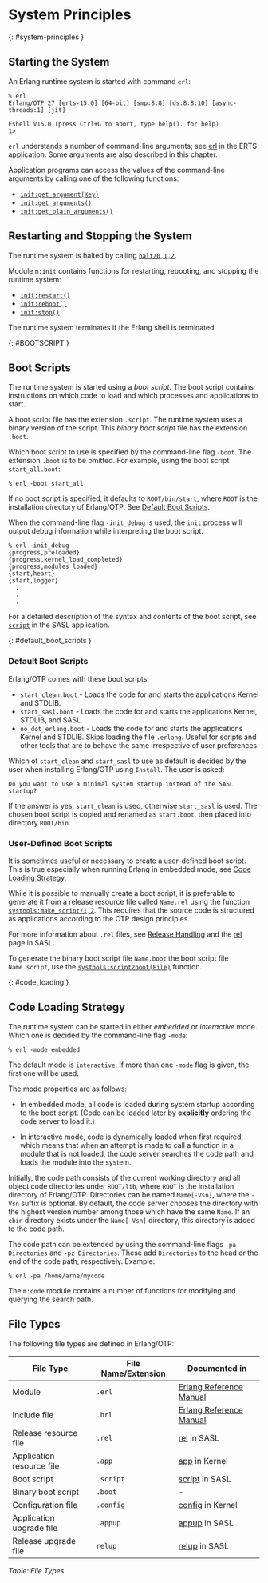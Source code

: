 <!--
%CopyrightBegin%

Copyright Ericsson AB 2023-2024. All Rights Reserved.

Licensed under the Apache License, Version 2.0 (the "License");
you may not use this file except in compliance with the License.
You may obtain a copy of the License at

    http://www.apache.org/licenses/LICENSE-2.0

Unless required by applicable law or agreed to in writing, software
distributed under the License is distributed on an "AS IS" BASIS,
WITHOUT WARRANTIES OR CONDITIONS OF ANY KIND, either express or implied.
See the License for the specific language governing permissions and
limitations under the License.

%CopyrightEnd%
-->
# System Principles

[](){: #system-principles }

## Starting the System

An Erlang runtime system is started with command `erl`:

```text
% erl
Erlang/OTP 27 [erts-15.0] [64-bit] [smp:8:8] [ds:8:8:10] [async-threads:1] [jit]

Eshell V15.0 (press Ctrl+G to abort, type help(). for help)
1>
```

`erl` understands a number of command-line arguments; see
[erl](`e:erts:erl_cmd.md`) in the ERTS application. Some arguments are
also described in this chapter.

Application programs can access the values of the command-line arguments by
calling one of the following functions:

* [`init:get_argument(Key)`](https://www.erlang.org/doc/man/init#get_argument-1)
* [`init:get_arguments()`](https://www.erlang.org/doc/man/init#get_arguments-0)
* [`init:get_plain_arguments()`](https://www.erlang.org/doc/man/init#get_plain_arguments-0)

## Restarting and Stopping the System

The runtime system is halted by calling
[`halt/0,1,2`](https://www.erlang.org/doc/man/erlang#halt-2).

Module `m:init` contains functions for restarting, rebooting, and stopping the
runtime system:

* [`init:restart()`](https://www.erlang.org/doc/man/init#restart-0)
* [`init:reboot()`](https://www.erlang.org/doc/man/init#reboot-0)
* [`init:stop()`](https://www.erlang.org/doc/man/init#stop-0)

The runtime system terminates if the Erlang shell is terminated.

[](){: #BOOTSCRIPT }

## Boot Scripts

The runtime system is started using a _boot script_. The boot script contains
instructions on which code to load and which processes and applications to
start.

A boot script file has the extension `.script`. The runtime system uses a binary
version of the script. This _binary boot script_ file has the extension `.boot`.

Which boot script to use is specified by the command-line flag `-boot`. The
extension `.boot` is to be omitted. For example, using the boot script
`start_all.boot`:

```text
% erl -boot start_all
```

If no boot script is specified, it defaults to `ROOT/bin/start`, where
`ROOT` is the installation directory of Erlang/OTP. See [Default Boot
Scripts](system_principles.md#default_boot_scripts).

When the command-line flag `-init_debug` is used, the `init` process will
output debug information while interpreting the boot script.

```text
% erl -init_debug
{progress,preloaded}
{progress,kernel_load_completed}
{progress,modules_loaded}
{start,heart}
{start,logger}
  .
  .
  .
```

For a detailed description of the syntax and contents of the boot script, see
[`script`](https://www.erlang.org/doc/man/script) in the SASL application.

[](){: #default_boot_scripts }

### Default Boot Scripts

Erlang/OTP comes with these boot scripts:

- `start_clean.boot` \- Loads the code for and starts the applications Kernel
  and STDLIB.
- `start_sasl.boot` \- Loads the code for and starts the applications Kernel,
  STDLIB, and SASL.
- `no_dot_erlang.boot` \- Loads the code for and starts the applications Kernel
  and STDLIB. Skips loading the file `.erlang`. Useful for scripts and other
  tools that are to behave the same irrespective of user preferences.

Which of `start_clean` and `start_sasl` to use as default is decided by the user
when installing Erlang/OTP using `Install`. The user is asked:

```text
Do you want to use a minimal system startup instead of the SASL startup?
```

If the answer is yes, `start_clean` is used, otherwise `start_sasl` is
used. The chosen boot script is copied and renamed as `start.boot`,
then placed into directory `ROOT/bin`.

### User-Defined Boot Scripts

It is sometimes useful or necessary to create a user-defined boot script. This
is true especially when running Erlang in embedded mode; see
[Code Loading Strategy](system_principles.md#code_loading).

While it is possible to manually create a boot script, it is
preferable to generate it from a release resource file called
`Name.rel` using the function
[`systools:make_script/1,2`](https://www.erlang.org/doc/man/systools#make_script-2).
This requires that the source code is structured as applications
according to the OTP design principles.

For more information about `.rel` files, see
[Release Handling](`e:system:release_handling.md`) and the
[rel](`e:sasl:rel.md`) page in SASL.

To generate the binary boot script file `Name.boot` the boot script file
`Name.script`, use the
[`systools:script2boot(File)`](https://www.erlang.org/doc/man/systools#script2boot-1)
function.

[](){: #code_loading }

## Code Loading Strategy

The runtime system can be started in either _embedded_ or _interactive_ mode.
Which one is decided by the command-line flag `-mode`:

```text
% erl -mode embedded
```

The default mode is `interactive`. If more than one `-mode` flag is given,
the first one will be used.

The mode properties are as follows:

- In embedded mode, all code is loaded during system startup according
  to the boot script. (Code can be loaded later by **explicitly**
  ordering the code server to load it.)

- In interactive mode, code is dynamically loaded when first required,
  which means that when an attempt is made to call a function in a
  module that is not loaded, the code server searches the code path
  and loads the module into the system.

Initially, the code path consists of the current working directory and
all object code directories under `ROOT/lib`, where `ROOT` is the
installation directory of Erlang/OTP. Directories can be named
`Name[-Vsn]`, where the `-Vsn` suffix is optional. By default, the
code server chooses the directory with the highest version number
among those which have the same `Name`. If an `ebin` directory exists
under the `Name[-Vsn]` directory, this directory is added to the code
path.

The code path can be extended by using the command-line flags `-pa Directories`
and `-pz Directories`. These add `Directories` to the head or the end of the
code path, respectively. Example:

```text
% erl -pa /home/arne/mycode
```

The `m:code` module contains a number of functions for modifying and
querying the search path.

## File Types

The following file types are defined in Erlang/OTP:

| File Type               | File Name/Extension | Documented in                                     |
| ------------------------- | --------------------- | --------------------------------------------------- |
| Module                    | `.erl`                | [Erlang Reference Manual](`e:system:modules.md`)    |
| Include file              | `.hrl`                | [Erlang Reference Manual](`e:system:modules.md`)    |
| Release resource file     | `.rel`                | [rel](`e:sasl:rel.md`) in SASL                      |
| Application resource file | `.app`                | [app](`e:kernel:app.md`) in Kernel                  |
| Boot script               | `.script`             | [script](`e:sasl:script.md`) in SASL                |
| Binary boot script        | `.boot`               | -                                                   |
| Configuration file        | `.config`             | [config](`e:kernel:config.md`) in Kernel            |
| Application upgrade file  | `.appup`              | [appup](`e:sasl:appup.md`) in SASL                  |
| Release upgrade file      | `relup`               | [relup](`e:sasl:relup.md`) in SASL                  |

_Table: File Types_
